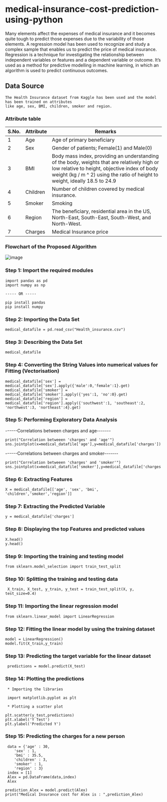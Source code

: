 # medical-insurance-cost-prediction-using-python

Many elements affect the expenses of medical insurance and it becomes quite tough to predict those expenses due to the variability of those elements. A regression model has been used to recognize and study a complex sample that enables us to predict the price of medical 
insurance.
Regression is a technique for  investigating the relationship between independent variables or features and a dependent variable or outcome. It’s used as a method for predictive modelling in machine learning, in which an algorithm is used to predict continuous outcomes.

## Data Source ##

    The Health Insurance dataset from Kaggle has been used and the model has been trained on attributes 
    like age, sex, BMI, children, smoker and region. 

### Attribute table ###

S.No. | Attribute | Remarks
------|-----------|--------
1 | Age | Age of primary beneficiary
2 | Sex | Gender of patients; Female(1) and Male(0)
3 | BMI | Body mass index, providing an understanding of the body, weights that are relatively high or low relative to height, objective index of body weight (kg / m ^ 2) using the ratio of height to weight, ideally 18.5 to 24.9
4 | Children | Number of children covered by medical insurance.
5 | Smoker | Smoking
6 | Region | The beneficiary, residential area in the US, North-East, South-East, South-West, and North-West.
7 | Charges | Medical Insurance price

### Flowchart of the Proposed Algorithm ###

![image](https://user-images.githubusercontent.com/83334761/189598718-99b8db6e-4eb7-44cc-969a-038de16044d5.png)


### Step 1: Import the required modules ###

    import pandas as pd
    import numpy as np 
    
    ----- OR -----
    
    pip install pandas
    pip install numpy
 
### Step 2: Importing the Data Set ###

    medical_datafile = pd.read_csv("Health_insurance.csv")
   
### Step 3: Describing the Data Set ###  

    medical_datafile
    
### Step 4: Converting the String Values into numerical values for Fitting (Vectorisation) ###

    medical_datafile['sex'] = medical_datafile['sex'].apply({'male':0,'female':1}.get) 
    medical_datafile['smoker'] = medical_datafile['smoker'].apply({'yes':1, 'no':0}.get)
    medical_datafile['region'] = medical_datafile['region'].apply({'southwest':1, 'southeast':2, 'northwest':3, 'northeast':4}.get)
    
### Step 5: Performing Exploratory Data Analysis ###

------Correlations between charges and age-------

    print("Correlation betweeen 'charges' and 'age'")
    sns.jointplot(x=medical_datafile['age'],y=medical_datafile['charges'])
    
------Correlations between charges and smoker-------

    print("Correlation betweeen 'charges' and 'smoker'")
    sns.jointplot(x=medical_datafile['smoker'],y=medical_datafile['charges'])
    
### Step 6: Extracting Features ###

    X = medical_datafile[['age', 'sex', 'bmi', 'children','smoker','region']]
    
### Step 7: Extracting the Predicted Variable ###

    y = medical_datafile['charges']

### Step 8: Displaying the top Features and predicted values ###
    
    X.head()
    y.head()
    
### Step 9: Importing the training and testing model ###

    from sklearn.model_selection import train_test_split

### Step 10: Splitting the training and testing data ###
     
     X_train, X_test, y_train, y_test = train_test_split(X, y, test_size=0.4)
     
### Step 11: Importing the linear regression model ###

    from sklearn.linear_model import LinearRegression
    
### Step 12: Fitting the linear model by using the training dataset ###
    
    model = LinearRegression()
    model.fit(X_train,y_train)
    
### Step 13: Predicting the target variable for the linear dataset ###
    
     predictions = model.predict(X_test)
     
### Step 14: Plotting the predictions ###

     * Importing the libraries  
     
     import matplotlib.pyplot as plt
     
     * Plotting a scatter plot
     
    plt.scatter(y_test,predictions)
    plt.xlabel('Y Test')
    plt.ylabel('Predicted Y')

### Step 15: Predicting the charges for a new person ###

     data = {'age' : 30,
        'sex' : 1,
        'bmi' : 35.5,
        'children' : 3,
        'smoker' : 1,
        'region' : 3}
     index = [1]
     Alex = pd.DataFrame(data,index)
     Alex

    prediction_Alex = model.predict(Alex)
    print("Medical Insurance cost for Alex is : ",prediction_Alex)
